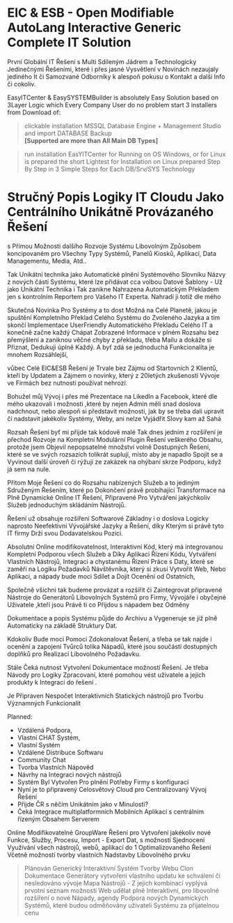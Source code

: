 ﻿# EIC & ESB - Open Modifiable AutoLang Interactive Generic Complete IT Solution

První Globální IT Řešení s Multi Sdíleným Jádrem a Technologicky Jedinečnými Řešeními, 
které i přes jasné Vysvětlení v Novinách nezaujaly jediného It či Samozvané Odborníky
k alespoň pokusu o Kontakt a další Info či cokoliv.


EasyITCenter & EasySYSTEMBuilder is absolutely Easy Solution based on 3Layer Logic 
which Every Company User do no problem start 3 installers from Download of:


> clickable installation MSSQL Database Engine + Management Studio and import DATABASE Backup  
  **[Supported are more than All Main DB Types]**  

> run installation EasYITCenter
  for Running on OS Windows, or for Linux is prepared the short Lightest for Installation on Linux
  prepared Step By Step in 3 Simple Steps for Each DB/Srv/SYS Technology


# Stručný Popis Logiky IT Cloudu Jako Centrálního Unikátně Provázaného Řešení
  s Přímou Možnosti dalšího Rozvoje Systému Libovolným Způsobem koncipovaném 
  pro Všechny Typy Systémů, Panelů Kiosků, Aplikací, Data Managementu, Media, Atd.. 

Tak Unikátní technika jako Automatické plnění Systémového Slovníku Názvy z nových částí Systému, 
které lze přidávat cca volbou Datové Šablony - Už jako Unikátní Technika i Tak zanikne Nahrazena
Automatickým Překladem jen s kontrolním Reportem pro Vašeho IT Experta. Nahradí ji totiž dle mého

Skutečná Novinka Pro Systémy a to dost Možná na Celé Planetě, jakou je spuštění Kompletního Překlad Celého Systému
do Zvoleného Jazyka a tím skončí Implementace UserFriendly Automatického Překladu Celého IT
a konečně začne každý Chápat Zobrazené Informace v plném Rozsahu bez přemýšlení a zaniknou 
věčné chyby z překladu, třeba Mailu a dokáže si Přiznat, Dedukuji úplně Každý.
A byť zdá se jednoduchá Funkcionalita je mnohem Rozsáhlejší, 

vůbec Celé EIC&ESB Řešení je Trvale bez Zájmu od Startovních 2 Klientů, kteří by Updatem a Zájmem o novinky,
který z 20letých zkušeností Vývoje ve Firmách bez nutnosti používat nehrozí.

Bohužel můj Vývoj i přes mé Prezentace na LikedIn a Facebook, které dle mého ukazovali i možnosti
,které by nejen Admin měli snad doslova nadchnout, nebo alespoň si představit možnosti, jak 
by se třeba dali upravit či nadstavit jakékoliv Systémy, Weby, ani nelze Vyjádřit Slovy kam až Sahá

Rozsah Řešení byť mi přijde tak kódově malé Tak dnes jedním z rozšíření je přechod Rozvoje 
na Kompletní Modulární Plugin Řešení veškerého Obsahu, protože jsem Objevil nepopsatelné množství
volně Dostupných Řešení, které se ve svých rozsazích tolikrát suplují, místo aby je napadlo 
Spojit se a Vyvinout další úroveň či rýžují ze zakázek na ohýbaní skrze Podporu, když já sem na nule.

Přitom Moje Řešení co do Rozsahu nabízených Služeb a to jediným Sdruženým Řešením,
které po Dokončení právě probíhající Transformace na Plně Dynamické Online IT Řešení,
Připravené Pro Vytváření jakýchkoliv Služeb jednoduchým skládáním Nástrojů.

Řešení už obsahuje rozšíření Softwarové Základny i o doslova Logicky naprosto Neefektivní
Vývojářské Jazyky a Řešení, díky Kterým si právě tyto IT firmy Drží svou Dodavatelskou Pozici.

Absolutní Online modifikovatelnost, Interaktivní Kód, který má integrovanou Kompletní Podporou všech
Služeb a Díky Aplikaci Řízení Kódu, Vytváření Vlastních Nástrojů, Integraci 
a chystanému Řízení Práce s Daty, které se zaměří na Logiku Požadavků Návštěvníka,
který si zkusí Vytvořit Web, Nebo Aplikaci, a nápady bude moci Sdílet a Dojít Ocenění od Ostatních,

Společně všichni tak budeme provázat a rozšířit či Zaintegrovat připravené Nástroje 
do Generátorů Libovolných Systémů pro Firmy, Vývojáře i obyčejné Uživatele
,kteří jsou Právě ti co Přijdou s nápadem bez Odměny

Dokumentace a popis Systému půjde do Archivu a Vygeneruje se již plně Automaticky na základě Struktury Dat.

Kdokoliv Bude moci Pomoci Zdokonalovat Řešení, a třeba se tak najde i ocenění a zapojení Tvůrců tolika 
Nápadů, které jsou součástí dostupných doplňků pro Realizaci Libovolného Požadavku.

Stále Čeká nutnost Vytvoření Dokumentace možností Řešení. 
Je třeba Návody pro Logiky Zpracovaní, které pomohou vést uživatele a jejich produkty k Integraci do řešení .

Je Připraven Nespočet Interaktivních Statických nástrojů pro Tvorbu Významných Funkcionalit


Planned:
- Vzdálená Podpora, 
- Vlastní CHAT Systém, 
- Vlastní Systém 
- Vzdálené Distribuce Softwaru
- Community Chat
- Tvorba Vlastních Nápověd
- Návrhy na Integraci nových nástrojů 
- Systém Byl Vytvořen Pro plnění Potřeby Firmy s konfigurací
- Nyní je to připravený Celosvětový Cloud pro Centralizovaný Vývoj Řešení
- Přijde ČR s něčím Unikátním jako v Minulosti?
- Čeká Integrace multiplatformních Mobilních Aplikací s centrálním řízeným Obsahem Serverem

Online Modifikovatelné GroupWare Řešení pro Vytvoření jakékoliv nové Funkce, Služby, Procesu, Import - Export Dat,
s možností Sjednocení Využívání všech nástrojů, webů, aplikací do 1 Optimalizovaného Řešení 
Včetně možností tvorby vlastních Nadstavby Libovolného prvku 


> Plánován Generický Interaktivní Systém Tvorby Webu 
> Clon Dokumentace 
> Generátory
> vytvoření vlastního updatu ke schválení či nesledováno vývoje
> Mapa Nástrojů - Z jejich kombinací vyplývá prvotní seznam možností 
> Web udělat plně Interaktivní,  pro libovolné rozšíření o nové Nápady, agendy
> Podpora nových Dynamických Systémů, které budou odměňovány uživateli Systému za přijatelnou cenu

